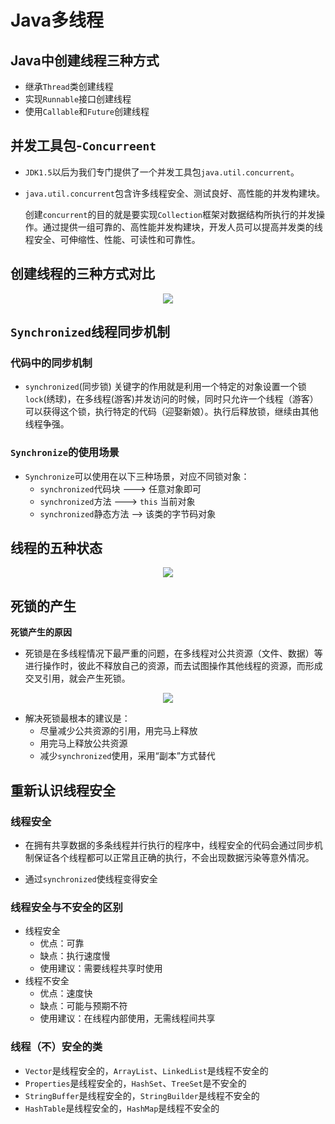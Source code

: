 # Java多线程



## Java中创建线程三种方式



- 继承`Thread`类创建线程
- 实现`Runnable`接口创建线程
- 使用`Callable`和`Future`创建线程



## 并发工具包-`Concurreent`



- `JDK1.5`以后为我们专门提供了一个并发工具包`java.util.concurrent`。

- `java.util.concurrent`包含许多线程安全、测试良好、高性能的并发构建块。

  创建`concurrent`的目的就是要实现`Collection`框架对数据结构所执行的并发操作。通过提供一组可靠的、高性能并发构建块，开发人员可以提高并发类的线程安全、可伸缩性、性能、可读性和可靠性。



## 创建线程的三种方式对比



<div align="center">
<img src="https://github.com/ZP-AlwaysWin/Java-Learn/blob/master/Java%E5%A4%9A%E7%BA%BF%E7%A8%8B%E4%B8%8E%E5%B9%B6%E5%8F%91/Java%E5%A4%9A%E7%BA%BF%E7%A8%8B%E4%B8%8E%E5%B9%B6%E5%8F%91%E7%9A%84%E5%9B%BE%E7%89%87/%E5%88%9B%E5%BB%BA%E7%BA%BF%E7%A8%8B%E7%9A%84%E4%B8%89%E7%A7%8D%E6%96%B9%E5%BC%8F%E5%AF%B9%E6%AF%94.PNG" />
</div>


## `Synchronized`线程同步机制



### 代码中的同步机制



- `synchronized`(同步锁) 关键字的作用就是利用一个特定的对象设置一个锁`lock`(绣球)，在多线程(游客)并发访问的时候，同时只允许一个线程（游客）可以获得这个锁，执行特定的代码（迎娶新娘）。执行后释放锁，继续由其他线程争强。



### `Synchronize`的使用场景



- `Synchronize`可以使用在以下三种场景，对应不同锁对象：
  - `synchronized`代码块 ---> 任意对象即可
  - `synchronized`方法 ---> `this` 当前对象
  - `synchronized`静态方法 --> 该类的字节码对象



## 线程的五种状态



<div align="center">
<img src="https://github.com/ZP-AlwaysWin/Java-Learn/blob/master/MyBatis%E5%AD%A6%E4%B9%A0%E7%AC%94%E8%AE%B0/MyBatis%E5%9B%BE%E7%89%87/%E9%80%86%E5%90%91%E5%B7%A5%E7%A8%8B.png" />
</div>





## 死锁的产生

**死锁产生的原因**



- 死锁是在多线程情况下最严重的问题，在多线程对公共资源（文件、数据）等进行操作时，彼此不释放自己的资源，而去试图操作其他线程的资源，而形成交叉引用，就会产生死锁。


<div align="center">
<img src="https://github.com/ZP-AlwaysWin/Java-Learn/blob/master/MyBatis%E5%AD%A6%E4%B9%A0%E7%AC%94%E8%AE%B0/MyBatis%E5%9B%BE%E7%89%87/%E9%80%86%E5%90%91%E5%B7%A5%E7%A8%8B.png" />
</div>



- 解决死锁最根本的建议是：
  - 尽量减少公共资源的引用，用完马上释放
  - 用完马上释放公共资源
  - 减少`synchronized`使用，采用“副本”方式替代



## 重新认识线程安全



### 线程安全



- 在拥有共享数据的多条线程并行执行的程序中，线程安全的代码会通过同步机制保证各个线程都可以正常且正确的执行，不会出现数据污染等意外情况。

- 通过`synchronized`使线程变得安全



### 线程安全与不安全的区别



- 线程安全
  - 优点：可靠
  - 缺点：执行速度慢
  - 使用建议：需要线程共享时使用
- 线程不安全
  - 优点：速度快
  - 缺点：可能与预期不符
  - 使用建议：在线程内部使用，无需线程间共享



### 线程（不）安全的类



- `Vector`是线程安全的，`ArrayList`、`LinkedList`是线程不安全的
- `Properties`是线程安全的，`HashSet`、`TreeSet`是不安全的
- `StringBuffer`是线程安全的，`StringBuilder`是线程不安全的
- `HashTable`是线程安全的，`HashMap`是线程不安全的



